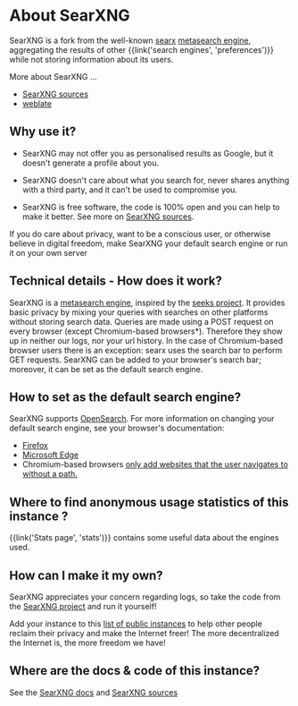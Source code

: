 # About SearXNG

SearXNG is a fork from the well-known [searx] [metasearch engine], aggregating
the results of other {{link('search engines', 'preferences')}} while not
storing information about its users.

More about SearXNG ...

* [SearXNG sources]({{GIT_URL}})
* [weblate]


## Why use it?

* SearXNG may not offer you as personalised results as Google, but it doesn't
  generate a profile about you.

* SearXNG doesn't care about what you search for, never shares anything with a
  third party, and it can't be used to compromise you.

* SearXNG is free software, the code is 100% open and you can help to make it
  better.  See more on [SearXNG sources]({{GIT_URL}}).

If you do care about privacy, want to be a conscious user, or otherwise believe
in digital freedom, make SearXNG your default search engine or run it on your
own server

## Technical details - How does it work?

SearXNG is a [metasearch engine], inspired by the [seeks project].  It provides
basic privacy by mixing your queries with searches on other platforms without
storing search data. Queries are made using a POST request on every browser
(except Chromium-based browsers*).  Therefore they show up in neither our logs,
nor your url history. In the case of Chromium-based browser users there is an
exception: searx uses the search bar to perform GET requests.  SearXNG can be
added to your browser's search bar; moreover, it can be set as the default
search engine.

## How to set as the default search engine?

SearXNG supports [OpenSearch].  For more information on changing your default
search engine, see your browser's documentation:

* [Firefox]
* [Microsoft Edge]
* Chromium-based browsers [only add websites that the user navigates to without
  a path.](https://www.chromium.org/tab-to-search)

## Where to find anonymous usage statistics of this instance ?

{{link('Stats page', 'stats')}} contains some useful data about the engines
used.

## How can I make it my own?

SearXNG appreciates your concern regarding logs, so take the code from the
[SearXNG project]({{GIT_URL}}) and run it yourself!

Add your instance to this [list of public
instances]({{get_setting('brand.public_instances')}}) to help other people
reclaim their privacy and make the Internet freer!  The more decentralized the
Internet is, the more freedom we have!

## Where are the docs & code of this instance?

See the [SearXNG docs]({{get_setting('brand.docs_url')}}) and [SearXNG
sources]({{GIT_URL}})

[searx]: https://github.com/searx/searx
[metasearch engine]: https://en.wikipedia.org/wiki/Metasearch_engine
[weblate]: https://weblate.bubu1.eu/projects/searxng/
[seeks project]: https://beniz.github.io/seeks/
[OpenSearch]: https://github.com/dewitt/opensearch/blob/master/opensearch-1-1-draft-6.md
[Firefox]: https://support.mozilla.org/en-US/kb/add-or-remove-search-engine-firefox
[Microsoft Edge]: https://support.microsoft.com/en-us/help/4028574/microsoft-edge-change-the-default-search-engine
